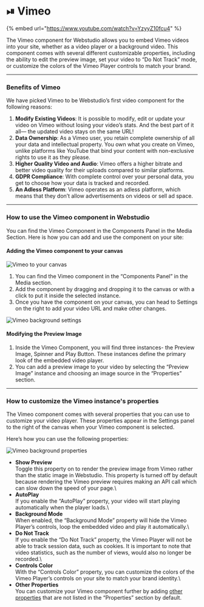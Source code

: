 # ⏯ Vimeo

{% embed url="https://www.youtube.com/watch?v=YzyyZ10fcu4" %}

The Vimeo component for Webstudio allows you to embed Vimeo videos into your site, whether as a video player or a background video. This component comes with several different customizable properties, including the ability to edit the preview image, set your video to “Do Not Track” mode, or customize the colors of the Vimeo Player controls to match your brand.

***

### Benefits of Vimeo

We have picked Vimeo to be Webstudio’s first video component for the following reasons:

1. **Modify Existing Videos**: It is possible to modify, edit or update your video on Vimeo without losing your video’s stats. And the best part of it all— the updated video stays on the same URL!
2. **Data Ownership**: As a Vimeo user, you retain complete ownership of all your data and intellectual property. You own what you create on Vimeo, unlike platforms like YouTube that bind your content with non-exclusive rights to use it as they please.
3. **Higher Quality Video and Audio**: Vimeo offers a higher bitrate and better video quality for their uploads compared to similar platforms.
4. **GDPR Compliance**: With complete control over your personal data, you get to choose how your data is tracked and recorded.
5. **An Adless Platform**: Vimeo operates as an adless platform, which means that they don’t allow advertisements on videos or sell ad space.

***

### How to use the Vimeo component in Webstudio

You can find the Vimeo Component in the Components Panel in the Media Section. Here is how you can add and use the component on your site:

#### Adding the Vimeo component to your canvas

![Vimeo to your canvas](../../.gitbook/assets/university/Video\_component\_step\_1.avif)

1. You can find the Vimeo component in the “Components Panel” in the Media section.
2. Add the component by dragging and dropping it to the canvas or with a click to put it inside the selected instance.
3. Once you have the component on your canvas, you can head to Settings on the right to add your video URL and make other changes.

![Vimeo background settings](../../.gitbook/assets/university/Video\_component\_properties.avif)

#### Modifying the Preview Image

1. Inside the Vimeo Component, you will find three instances- the Preview Image, Spinner and Play Button. These instances define the primary look of the embedded video player.
2. You can add a preview image to your video by selecting the “Preview Image” instance and choosing an image source in the “Properties” section.

***

### How to customize the Vimeo instance's properties

The Vimeo component comes with several properties that you can use to customize your video player. These properties appear in the Settings panel to the right of the canvas when your Vimeo component is selected.

Here’s how you can use the following properties:&#x20;

![Vimeo background properties](../../.gitbook/assets/university/Vimeo\_instance\_properties-2.avif)

* **Show Preview**\
  Toggle this property on to render the preview image from Vimeo rather than the static image in Webstudio. This property is turned off by default because rendering the Vimeo preview requires making an API call which can slow down the speed of your page.\\
* **AutoPlay**\
  If you enable the “AutoPlay” property, your video will start playing automatically when the player loads.\\
* **Background Mode**\
  When enabled, the “Background Mode” property will hide the Vimeo Player’s controls, loop the embedded video and play it automatically.\\
* **Do Not Track**\
  If you enable the “Do Not Track” property, the Vimeo Player will not be able to track session data, such as cookies. It is important to note that video statistics, such as the number of views, would also no longer be recorded.\\
* **Controls Color**\
  With the “Controls Color” property, you can customize the colors of the Vimeo Player’s controls on your site to match your brand identity.\\
* **Other Properties**\
  You can customize your Vimeo component further by adding [other properties](https://developer.vimeo.com/player/sdk/embed) that are not listed in the “Properties” section by default.
